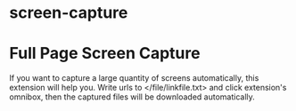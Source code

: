 # screen-capture

Full Page Screen Capture
========================

If you want to capture a large quantity of screens automatically, this extension will help you.
Write urls to </file/linkfile.txt>
and click extension's omnibox, then the captured files will be downloaded automatically.
